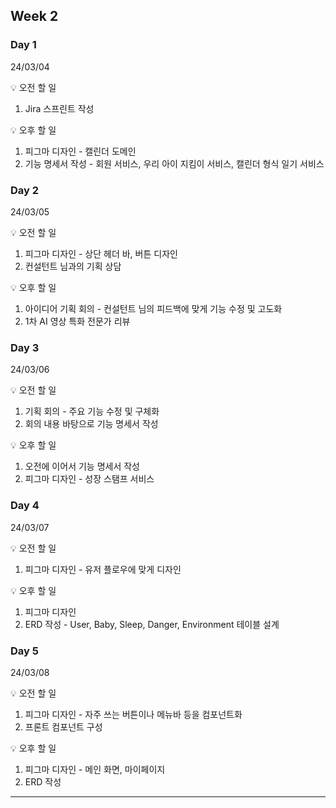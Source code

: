 ## Week 2


### Day 1 
24/03/04

💡 오전 할 일
1. Jira 스프린트 작성

💡 오후 할 일
1. 피그마 디자인 - 캘린더 도메인
2. 기능 명세서 작성 - 회원 서비스, 우리 아이 지킴이 서비스, 캘린더 형식 일기 서비스


### Day 2
24/03/05

💡 오전 할 일
1. 피그마 디자인 - 상단 헤더 바, 버튼 디자인
2. 컨설턴트 님과의 기획 상담

💡 오후 할 일
1. 아이디어 기획 회의 - 컨설턴트 님의 피드백에 맞게 기능 수정 및 고도화
2. 1차 AI 영상 특화 전문가 리뷰


### Day 3
24/03/06

💡 오전 할 일
1. 기획 회의 - 주요 기능 수정 및 구체화
2. 회의 내용 바탕으로 기능 명세서 작성

💡 오후 할 일
1. 오전에 이어서 기능 명세서 작성
2. 피그마 디자인 - 성장 스탬프 서비스


### Day 4
24/03/07

💡 오전 할 일
1. 피그마 디자인 - 유저 플로우에 맞게 디자인

💡 오후 할 일
1. 피그마 디자인
2. ERD 작성 - User, Baby, Sleep, Danger, Environment 테이블 설계


### Day 5
24/03/08

💡 오전 할 일
1. 피그마 디자인 - 자주 쓰는 버튼이나 메뉴바 등을 컴포넌트화 
2. 프론트 컴포넌트 구성

💡 오후 할 일
1. 피그마 디자인 - 메인 화면, 마이페이지
2. ERD 작성
---
